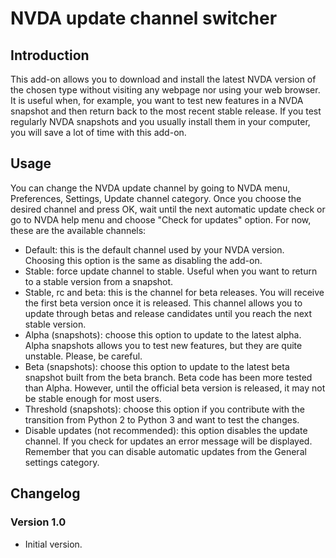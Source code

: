 # NVDA update channel switcher

## Introduction

This add-on allows you to download and install the latest NVDA version of the chosen type without visiting any webpage nor using your web browser. It is useful when, for example, you want to test new features in a NVDA snapshot and then return back to the most recent stable release. If you test regularly NVDA snapshots and you usually install them in your computer, you will save a lot of time with this add-on.

## Usage

You can change the NVDA update channel by going to NVDA menu, Preferences, Settings, Update channel category. Once you choose the desired channel and press OK, wait until the next automatic update check or go to NVDA help menu and choose "Check for updates" option. For now, these are the available channels:

* Default: this is the default channel used by your NVDA version. Choosing this option is the same as disabling the add-on.
* Stable: force update channel to stable. Useful when you want to return to a stable version from a snapshot.
* Stable, rc and beta: this is the channel for beta releases. You will receive the first beta version once it is released. This channel allows you to update through betas and release candidates until you reach the next stable version.
* Alpha (snapshots): choose this option to update to the latest alpha. Alpha snapshots allows you to test new features, but they are quite unstable. Please, be careful.
* Beta (snapshots): choose this option to update to the latest beta snapshot built from the beta branch. Beta code has been more tested than Alpha. However, until the official beta version is released, it may not be stable enough for most users.
* Threshold (snapshots): choose this option if you contribute with the transition from Python 2 to Python 3 and want to test the changes.
* Disable updates (not recommended): this option disables the update channel. If you check for updates an error message will be displayed. Remember that you can disable automatic updates from the General settings category.

## Changelog

### Version 1.0

* Initial version.

